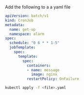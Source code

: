 Add the following to a a yaml file
```yaml
apiVersion: batch/v1
kind: CronJob
metadata:
  name: get-up
  namespace: alarm
spec:
  schedule: "0 6 * * 1-5"
  jobTemplate:
    spec:
      template:
        spec:
          containers:
          - name: message
            image: nginx
          restartPolicy: OnFailure
```

```bash
kubectl apply -f <file>.yaml
```